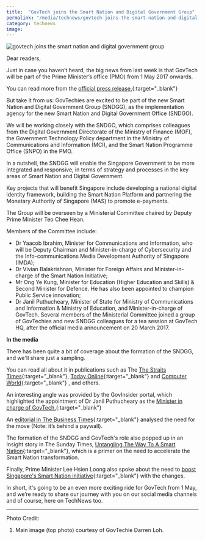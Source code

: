 ```yaml
---
title:  "GovTech joins the Smart Nation and Digital Government Group"
permalink: "/media/technews/govtech-joins-the-smart-nation-and-digital-government-group"
category: technews
image: 
---
```


![govtech joins the smart nation and digital government group](/images/technews/govtech-joins-the-smart-nation-and-digital-government-group-part-1.jpg)

Dear readers,

Just in case you haven’t heard, the big news from last week is that GovTech will be part of the Prime Minister’s office (PMO) from 1 May 2017 onwards.

You can read more from the [official press release.](/media/media-releases/formation-of-the-smart-nation-and-digital-government-group-in-the-prime-minister-office/){:target="_blank"}

But take it from us: GovTechies are excited to be part of the new Smart Nation and Digital Government Group (SNDGG), as the implementation agency for the new Smart Nation and Digital Government Office (SNDGO).

We will be working closely with the SNDGO, which comprises colleagues from the Digital Government Directorate of the Ministry of Finance (MOF), the Government Technology Policy department in the Ministry of Communications and Information (MCI), and the Smart Nation Programme Office (SNPO) in the PMO.

In a nutshell, the SNDGG will enable the Singapore Government to be more integrated and responsive, in terms of strategy and processes in the key areas of Smart Nation and Digital Government.


Key projects that will benefit Singapore include developing a national digital identity framework, building the Smart Nation Platform and partnering the Monetary Authority of Singapore (MAS) to promote e-payments.

The Group will be overseen by a Ministerial Committee chaired by Deputy Prime Minister Teo Chee Hean.

Members of the Committee include: 
- Dr Yaacob Ibrahim, Minister for Communications and Information, who will be Deputy Chairman and Minister-in-charge of Cybersecurity and the Info-communications Media Development Authority of Singapore (IMDA);
- Dr Vivian Balakrishnan, Minister for Foreign Affairs and Minister-in-charge of the Smart Nation Initiative; 
- Mr Ong Ye Kung, Minister for Education (Higher Education and Skills) & Second Minister for Defence. He has also been appointed to champion Public Service innovation;
- Dr Janil Puthucheary, Minister of State for Ministry of Communications and Information & Ministry of Education, and Minister-in-charge of GovTech.
Several members of the Ministerial Committee joined a group of GovTechies and new SNDGG colleagues for a tea session at GovTech HQ, after the official media announcement on 20 March 2017. 


**In the media**

There has been quite a bit of coverage about the formation of the SNDGG, and we'll share just a sampling.

You can read all about it in publications such as The [The Straits Times](https://www.straitstimes.com/singapore/moves-to-speed-up-smart-nation-projects){:target="_blank"}, [Today Online](http://m.todayonline.com/singapore/new-smart-nation-group-formed-pmo){:target="_blank"} and [Computer World](https://www.computerworld.com.sg/tech/security/singapores-new-government-unit-will-speed-up-smart-nation-initiatives/){:target="_blank"} , and others.

An interesting angle was provided by the GovInsider portal, which highlighted the appointment of Dr Janil Puthucheary as the [Minister in charge of GovTech.](https://govinsider.asia/digital-gov/singapore-appoints-puthucheary-as-first-govtech-minister/){:target="_blank"} 

An [editorial in The Business Times](https://www.businesstimes.com.sg/opinion/new-agency-for-digital-projects-will-speed-up-defend-smart-nation){:target="_blank"} analysed the need for the move (Note: it’s behind a paywall).

The formation of the SNDGG and GovTech's role also popped up in an Insight story in The Sunday Times,  [Untangling The Way To A Smart Nation](https://www.straitstimes.com/singapore/untangling-the-way-to-a-smart-nation){:target="_blank"}, which is a primer on the need to accelerate the Smart Nation transformation.

Finally, Prime Minister Lee Hsien Loong also spoke about the need to [boost Singapore's Smart Nation initiative](https://www.straitstimes.com/politics/boost-for-smart-nation-push-with-agencies-under-one-roof){:target="_blank"} with the changes.

In short, it's going to be an even more exciting ride for GovTech from 1 May, and we’re ready to share our journey with you on our social media channels and of course, here on TechNews too.

---

Photo Credit:
1. Main image (top photo) courtesy of GovTechie Darren Loh.
